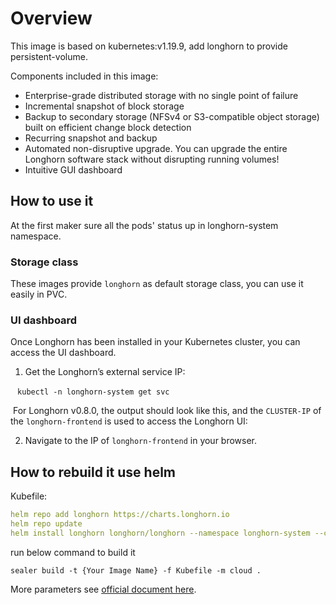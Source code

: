 # Overview

This image is based on kubernetes:v1.19.9,  add longhorn  to provide persistent-volume.

Components included in this image:

* Enterprise-grade distributed storage with no single point of failure
* Incremental snapshot of block storage
* Backup to secondary storage (NFSv4 or S3-compatible object storage) built on efficient change block detection
* Recurring snapshot and backup
* Automated non-disruptive upgrade. You can upgrade the entire Longhorn software stack without disrupting running volumes!
* Intuitive GUI dashboard

## How to use it

At the first maker sure all the pods' status up in longhorn-system namespace.

### Storage class

These images provide  ```longhorn``` as default storage class, you can use it easily in PVC.

### UI dashboard

Once Longhorn has been installed in your Kubernetes cluster, you can access the UI dashboard.

1. Get the Longhorn’s external service IP:

​        ``` kubectl -n longhorn-system get svc```

​        For Longhorn v0.8.0, the output should look like this, and the `CLUSTER-IP` of the `longhorn-frontend` is used to access the Longhorn UI:

2. Navigate to the IP of `longhorn-frontend` in your browser.

## How to rebuild it use helm

Kubefile:

```yaml
helm repo add longhorn https://charts.longhorn.io
helm repo update
helm install longhorn longhorn/longhorn --namespace longhorn-system --create-namespace
```

run below command to build it

```shell
sealer build -t {Your Image Name} -f Kubefile -m cloud .
```

More parameters see [official document here](https://longhorn.io/docs/1.2.3/).
